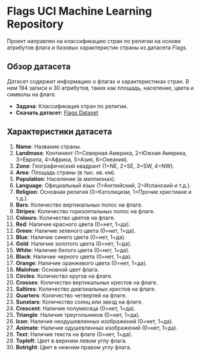 # Flags UCI Machine Learning Repository

Проект направлен на классификацию стран по религии на основе атрибутов флага и базовых характеристик страны из датасета Flags.

## Обзор датасета

Датасет содержит информацию о флагах и характеристиках стран. В нем 194 записи и 30 атрибутов, таких как площадь, население, цвета и символы на флаге.

- **Задача**: Классификация стран по религии.
- **Скачать датасет**: [Flags Dataset](https://archive.ics.uci.edu/ml/datasets/Flags)

## Характеристики датасета

1. **Name**: Название страны.
2. **Landmass**: Континент (1=Северная Америка, 2=Южная Америка, 3=Европа, 4=Африка, 5=Азия, 6=Океания).
3. **Zone**: Географический квадрант (1=NE, 2=SE, 3=SW, 4=NW).
4. **Area**: Площадь страны (в тыс. кв. км).
5. **Population**: Население (в миллионах).
6. **Language**: Официальный язык (1=Английский, 2=Испанский и т.д.).
7. **Religion**: Основная религия (0=Католицизм, 1=Прочие христиане и т.д.).
8. **Bars**: Количество вертикальных полос на флаге.
9. **Stripes**: Количество горизонтальных полос на флаге.
10. **Colours**: Количество цветов на флаге.
11. **Red**: Наличие красного цвета (0=нет, 1=да).
12. **Green**: Наличие зеленого цвета (0=нет, 1=да).
13. **Blue**: Наличие синего цвета (0=нет, 1=да).
14. **Gold**: Наличие золотого цвета (0=нет, 1=да).
15. **White**: Наличие белого цвета (0=нет, 1=да).
16. **Black**: Наличие черного цвета (0=нет, 1=да).
17. **Orange**: Наличие оранжевого цвета (0=нет, 1=да).
18. **Mainhue**: Основной цвет флага.
19. **Circles**: Количество кругов на флаге.
20. **Crosses**: Количество вертикальных крестов на флаге.
21. **Saltires**: Количество диагональных крестов на флаге.
22. **Quarters**: Количество четвертей на флаге.
23. **Sunstars**: Количество солнц или звезд на флаге.
24. **Crescent**: Наличие полумесяца (0=нет, 1=да).
25. **Triangle**: Наличие треугольников (0=нет, 1=да).
26. **Icon**: Наличие неодушевленных изображений (0=нет, 1=да).
27. **Animate**: Наличие одушевленных изображений (0=нет, 1=да).
28. **Text**: Наличие текста на флаге (0=нет, 1=да).
29. **Topleft**: Цвет в верхнем левом углу флага.
30. **Botright**: Цвет в нижнем правом углу флага.
